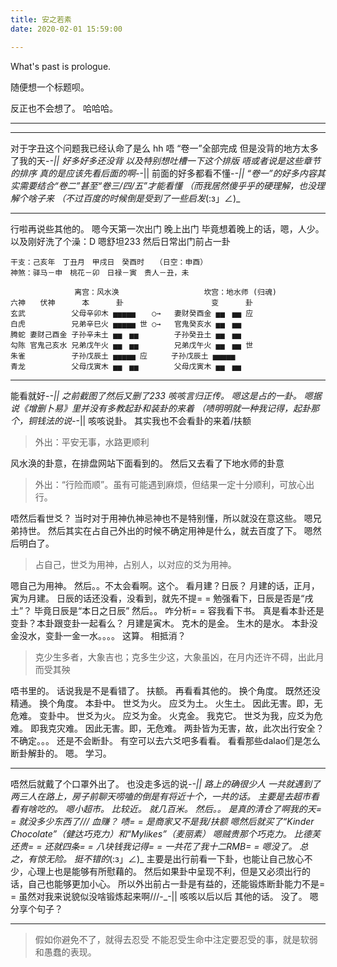 ```yaml
---
title: 安之若素
date: 2020-02-01 15:59:00

---
```

What's past is prologue.

<!--more-->随便想一个标题呗。
反正也不会想了。
哈哈哈。


----------



----------
对于字丑这个问题我已经认命了是么
hh
唔
“卷一”全部完成
但是没背的地方太多了我的天-_-||
好多好多还没背
以及特别想吐槽一下这个排版
唔或者说是这些章节的排序
真的是应该先看后面的啊-_-||
前面的好多都看不懂-_-||
“卷一”的好多内容其实需要结合“卷二”甚至“卷三/四/五”才能看懂
（而我居然傻乎乎的硬理解，也没理解个啥子来
（不过百度的时候倒是受到了一些启发_(:з」∠)_


----------
行啦再说些其他的。
嗯今天第一次出门
晚上出门
毕竟想着晚上的话，嗯，人少。
以及刚好洗了个澡：D
嗯舒坦233
然后日常出门前占一卦

```
干支：己亥年　丁丑月　甲戌日　癸酉时　　（日空：申酉）
神煞：驿马－申　桃花－卯　日禄－寅　贵人－丑，未

　　 　　　　　　离宫：风水涣 　　　 　 　　      坎宫：地水师 (归魂)　
六神　　伏神　　　 本　 　　卦　　 　 　　　　      变　 　　卦
玄武 　　　　　 父母辛卯木 ▅▅▅▅▅ 　 ○→   妻财癸酉金 ▅▅　▅▅ 应
白虎 　　　　　 兄弟辛巳火 ▅▅▅▅▅ 世 ○→   官鬼癸亥水 ▅▅　▅▅ 　
腾蛇 妻财己酉金 子孙辛未土 ▅▅　▅▅ 　 　　 子孙癸丑土 ▅▅　▅▅ 　
勾陈 官鬼己亥水 兄弟戊午火 ▅▅　▅▅ 　 　　 兄弟戊午火 ▅▅　▅▅ 世 
朱雀 　　　　　 子孙戊辰土 ▅▅▅▅▅ 应 　　 子孙戊辰土 ▅▅▅▅▅ 　
青龙 　　　　　 父母戊寅木 ▅▅　▅▅ 　 　　 父母戊寅木 ▅▅　▅▅ 　

```


----------
能看就好-_-||
之前截图了然后又删了233
咳咳言归正传。
嗯这是占的一卦。
嗯据说《增删卜易》里并没有多教起卦和装卦的来着
（啧明明就一种我记得，起卦那个，铜钱法的说-_-||
咳咳说卦。
其实我也不会看卦的来着/扶额

> 外出：平安无事，水路更顺利

风水涣的卦意，在排盘网站下面看到的。
然后又去看了下地水师的卦意

> 外出：“行险而顺”。虽有可能遇到麻烦，但结果一定十分顺利，可放心出行。

唔然后看世爻？
当时对于用神仇神忌神也不是特别懂，所以就没在意这些。
嗯兄弟持世。
然后其实在占自己外出的时候不确定用神是什么，就去百度了下。
嗯然后明白了。

> 占自己，世爻为用神，占别人，以对应的爻为用神。

嗯自己为用神。
然后。。不太会看啊。这个。
看月建？日辰？
月建的话，正月，寅为月建。
日辰的话还没看，没看到，就先不提= =
勉强看下，日辰是否是“戌土”？
毕竟日辰是“本日之日辰”
然后。。
咋分析= =
容我看下书。
真是看本卦还是变卦？本卦跟变卦一起看么？
月建是寅木。
克木的是金。
生木的是水。
本卦没金没水，变卦一金一水。。。。
这算。
相抵消？

> 克少生多者，大象吉也；克多生少这，大象虽凶，在月内还许不碍，出此月而受其殃

唔书里的。
话说我是不是看错了。
扶额。
再看看其他的。
换个角度。
既然还没精通。
换个角度。
本卦中。
世爻为火。
应爻为土。
火生土。
因此无害。即，无危难。
变卦中。
世爻为火。
应爻为金。
火克金。
我克它。
世爻为我，应爻为危难。
即我克灾难。
因此无害。即，无危难。
两卦皆为无害，故，此次出行安全？
不确定。。。
还是不会断卦。
有空可以去六爻吧多看看。
看看那些dalao们是怎么断卦解卦的。
嗯。
学习。

----------


唔然后就戴了个口罩外出了。
也没走多远的说-_-||
路上的确很少人
一共就遇到了两三人在路上，房子前聊天唠嗑的倒是有将近十个，一共的话。
主要是去超市看看有啥吃的。
嗯小超市。
比较近。
就几百米。
然后。。
是真的清仓了啊我的天= =
就没多少东西了///
血赚？
啧= =
是商家又不是我/扶额
嗯然后就买了“Kinder Chocolate”（健达巧克力）和“Mylikes”（麦丽素）
嗯贼贵那个巧克力。
比德芙还贵= =
还就四条= = 
八块钱我记得= =
一共花了我十二RMB= =
嗯没了。
总之，有惊无险。
挺不错的_(:з」∠)_
主要是出行前看一下卦，也能让自己放心不少，心理上也是能够有所慰藉的。
然后如果卦中呈现不利，但是又必须出行的话，自己也能够更加小心。
所以外出前占一卦是有益的，还能锻炼断卦能力不是= =
虽然对我来说貌似没啥锻炼起来啊///-_-||
咳咳以后以后
其他的话。
没了。
嗯分享个句子？


----------

> 假如你避免不了，就得去忍受
> 不能忍受生命中注定要忍受的事，就是软弱和愚蠢的表现。

